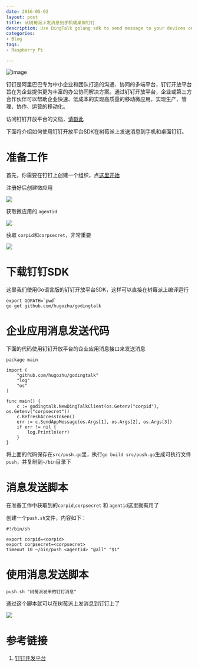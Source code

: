 ```yaml
---
date: 2016-05-02
layout: post
title: 从树莓派上发消息到手机或桌面钉钉
description: Use DingTalk golang sdk to send message to your devices on Raspberry Pi
categories:
- Blog
tags:
- Raspberry Pi

---
```




![image](http://static.dingtalk.com/media/lALOAQ6nfSvM5Q_229_43.png)

钉钉是阿里巴巴专为中小企业和团队打造的沟通、协同的多端平台，钉钉开放平台旨在为企业提供更为丰富的办公协同解决方案。通过钉钉开放平台，企业或第三方合作伙伴可以帮助企业快速、低成本的实现高质量的移动微应用，实现生产、管理、协作、运营的移动化。

访问钉钉开放平台的文档，<a href="http://open.dingtalk.com">请戳此</a>

下面将介绍如何使用钉钉开放平台SDK在树莓派上发送消息到手机和桌面钉钉。

# 准备工作
首先，你需要在钉钉上创建一个组织，点<a href="https://oa.dingtalk.com/register.html?spm=0.0.0.0.gAZ1E9">这里开始</a>

注册好后创建微应用

<img src="http://ww4.sinaimg.cn/mw690/6bc40342gw1f3h1bdwhinj20kj0dqwhk.jpg"/>

获取微应用的 `agentid`

<img src="http://ww1.sinaimg.cn/mw690/6bc40342gw1f3h1bdr75ej20fm08aaaj.jpg"/>

获取 `corpid`和`corpsecret`，非常重要

<img src="http://ww3.sinaimg.cn/mw690/6bc40342gw1f3h1bdu2dfj20kl0cngmy.jpg"/>

# 下载钉钉SDK
这里我们使用Go语言版的钉钉开放平台SDK，这样可以直接在树莓派上编译运行

```
export GOPATH=`pwd`
go get github.com/hugozhu/godingtalk
```

# 企业应用消息发送代码

下面的代码使用钉钉开放平台的企业应用消息接口来发送消息

```
package main

import (
	"github.com/hugozhu/godingtalk"
	"log"
	"os"
)

func main() {
	c := godingtalk.NewDingTalkClient(os.Getenv("corpid"), os.Getenv("corpsecret"))
	c.RefreshAccessToken()
	err := c.SendAppMessage(os.Args[1], os.Args[2], os.Args[3])
	if err != nil {
		log.Println(err)
	}
}
```

将上面的代码保存在`src/push.go`里，执行`go build src/push.go`生成可执行文件`push`，并复制到`~/bin`目录下


# 消息发送脚本
在准备工作中获取到的`corpid`,`corpsecret` 和 `agentid`这里就有用了

创建一个`push.sh`文件，内容如下：

```
#!/bin/sh

export corpid=<corpid>
export corpsecret=<corpsecret>
timeout 10 ~/bin/push <agentid> "@all" "$1"
```

# 使用消息发送脚本

```
push.sh "树莓派发来的钉钉消息"
```

通过这个脚本就可以在树莓派上发消息到钉钉上了

<img src="http://ww1.sinaimg.cn/mw690/6bc40342gw1f3h1snr9o5j20ku112ae7.jpg"/>

# 参考链接
1. [钉钉开发平台](http://open.dingtalk.com/)


